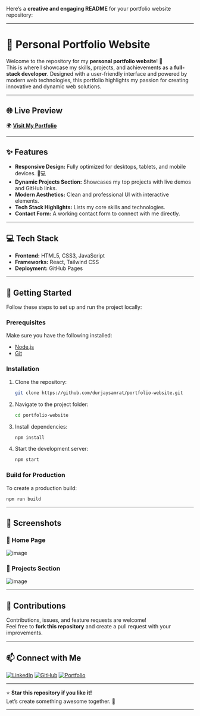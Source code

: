 Here’s a **creative and engaging README** for your portfolio website repository:

---

# 🌟 Personal Portfolio Website  

Welcome to the repository for my **personal portfolio website**! 🎉  
This is where I showcase my skills, projects, and achievements as a **full-stack developer**. Designed with a user-friendly interface and powered by modern web technologies, this portfolio highlights my passion for creating innovative and dynamic web solutions.

---

## 🌐 Live Preview  

🌍 **[Visit My Portfolio](https://durjaysamrat.github.io/portfolio-website/)**  

---

## ✨ Features  

- **Responsive Design:** Fully optimized for desktops, tablets, and mobile devices. 📱💻  
- **Dynamic Projects Section:** Showcases my top projects with live demos and GitHub links.  
- **Modern Aesthetics:** Clean and professional UI with interactive elements.  
- **Tech Stack Highlights:** Lists my core skills and technologies.  
- **Contact Form:** A working contact form to connect with me directly.  

---

## 💻 Tech Stack  

- **Frontend:** HTML5, CSS3, JavaScript  
- **Frameworks:** React, Tailwind CSS  
- **Deployment:** GitHub Pages  

---

## 🚀 Getting Started  

Follow these steps to set up and run the project locally:  

### Prerequisites  
Make sure you have the following installed:  
- [Node.js](https://nodejs.org/)  
- [Git](https://git-scm.com/)  

### Installation  
1. Clone the repository:  
   ```bash  
   git clone https://github.com/durjaysamrat/portfolio-website.git  
   ```  
2. Navigate to the project folder:  
   ```bash  
   cd portfolio-website  
   ```  
3. Install dependencies:  
   ```bash  
   npm install  
   ```  
4. Start the development server:  
   ```bash  
   npm start  
   ```  

### Build for Production  
To create a production build:  
```bash  
npm run build  
```  

---

## 📸 Screenshots  

### 🌟 Home Page  
![image](https://github.com/user-attachments/assets/800a4b53-7c33-4eba-acdb-e3dfc1afa614)

### 📂 Projects Section  
![image](https://github.com/user-attachments/assets/303275fe-ba88-4fba-b9eb-c0035c32f96f)

---

## 🤝 Contributions  

Contributions, issues, and feature requests are welcome!  
Feel free to **fork this repository** and create a pull request with your improvements.  

---

## 📫 Connect with Me  

[![LinkedIn](https://img.shields.io/badge/LinkedIn-%230077B5?style=for-the-badge&logo=linkedin&logoColor=white)](https://linkedin.com/in/durjaysamrat)  [![GitHub](https://img.shields.io/badge/GitHub-%23121011?style=for-the-badge&logo=github&logoColor=white)](https://github.com/durjaysamrat)  [![Portfolio](https://img.shields.io/badge/Portfolio-%23121011?style=for-the-badge&logo=firefox&logoColor=white)](https://durjaysamrat.vercel.app/)  

---

⭐ **Star this repository if you like it!**  
Let’s create something awesome together. 🚀  

---
